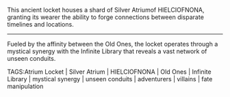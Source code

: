 This ancient locket houses a shard of Silver Atriumof HIELCIOFNONA, granting its wearer the ability to forge connections between disparate timelines and locations. 


---
Fueled by the affinity between the Old Ones, the locket operates through a mystical synergy with the Infinite Library that reveals a vast network of unseen conduits. 


TAGS:Atrium Locket | Silver Atrium | HIELCIOFNONA | Old Ones | Infinite Library | mystical synergy | unseen conduits | adventurers | villains | fate manipulation
